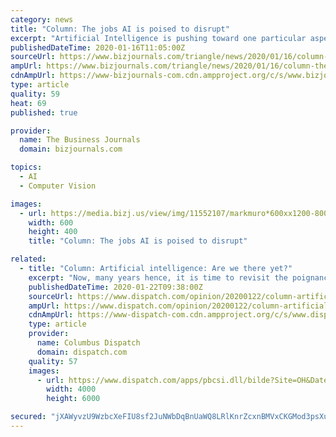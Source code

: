```yaml
---
category: news
title: "Column: The jobs AI is poised to disrupt"
excerpt: "Artificial Intelligence is pushing toward one particular aspect of human intelligence: prediction. And that could impact some high-skill, high-paying jobs."
publishedDateTime: 2020-01-16T11:05:00Z
sourceUrl: https://www.bizjournals.com/triangle/news/2020/01/16/column-the-jobs-ai-is-poised-to-disrupt.html
ampUrl: https://www.bizjournals.com/triangle/news/2020/01/16/column-the-jobs-ai-is-poised-to-disrupt.amp.html
cdnAmpUrl: https://www-bizjournals-com.cdn.ampproject.org/c/s/www.bizjournals.com/triangle/news/2020/01/16/column-the-jobs-ai-is-poised-to-disrupt.amp.html
type: article
quality: 59
heat: 69
published: true

provider:
  name: The Business Journals
  domain: bizjournals.com

topics:
  - AI
  - Computer Vision

images:
  - url: https://media.bizj.us/view/img/11552107/markmuro*600xx1200-800-0-80.jpg
    width: 600
    height: 400
    title: "Column: The jobs AI is poised to disrupt"

related:
  - title: "Column: Artificial intelligence: Are we there yet?"
    excerpt: "Now, many years hence, it is time to revisit the poignancy of it all, fiction or real, science or philosophy. With the speed of technology racing faster than ever, is the line between human and artificial intelligence (AI) becoming more indiscernible? If every step of human learning and thinking can be explained in tactics, can a machine ..."
    publishedDateTime: 2020-01-22T09:38:00Z
    sourceUrl: https://www.dispatch.com/opinion/20200122/column-artificial-intelligence-are-we-there-yet
    ampUrl: https://www.dispatch.com/opinion/20200122/column-artificial-intelligence-are-we-there-yet?template=ampart
    cdnAmpUrl: https://www-dispatch-com.cdn.ampproject.org/c/s/www.dispatch.com/opinion/20200122/column-artificial-intelligence-are-we-there-yet?template=ampart
    type: article
    provider:
      name: Columbus Dispatch
      domain: dispatch.com
    quality: 57
    images:
      - url: https://www.dispatch.com/apps/pbcsi.dll/bilde?Site=OH&Date=20200122&Category=OPINION&ArtNo=200129644&Ref=AR
        width: 4000
        height: 6000

secured: "jXAWyvzU9WzbcXeFIU8sf2JuNWbDqBnUaWQ8LRlKnrZcxnBMVxCKGMod3psXuGxslX85tDcLoEjjvC87Zg1DdYcRWl98bVJqPUXdO3etsM2c7WKLJ/FcrtDh6SiN8fS1Q9K/fG81BUh8WtEzKe48FxBbgngfIvea9p2hkgzcQ81kNGGb7V8xFrT4Jq5r2oJnLIj7lRC/Z4/QQggIozlXvOzDVbl68Ybxr/lP+Jn4yIeWll/jfJQPkxTkr4MHeYv8+MMnjKHjbNlW8sXIE1WTmT23eGsBK2dFNmYcoCzSV6iP6VDD/Tw99vKlaD8eV6wWgeGSo52plJSaAaDKjva7pjgeth+tUqrd2o1gifoBNR/HMgXaqnqIetDc/qQaWk6X3oYQ0Bw4LVpbWr/baH3oX20hGvcUi0WmkW/FLBOLSfWPs58ghlnjcj3D0Azs0jEW969XKP5X8CNHdsV4ZIRyoA==;NDqH2N9h3ym2fG415U076g=="
---
```


